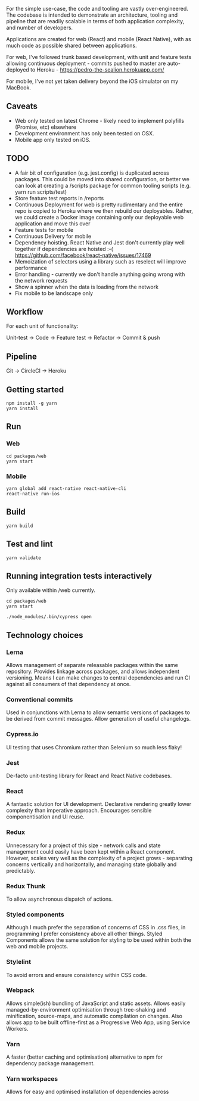For the simple use-case, the code and tooling are vastly over-engineered. The codebase is intended to demonstrate an
architecture, tooling and pipeline that are readily scalable in terms of both application complexity, and number of
developers.

Applications are created for web (React) and mobile (React Native), with as much code as possible shared between
applications.

For web, I've followed trunk based development, with unit and feature tests allowing continuous deployment - commits
pushed to master are auto-deployed to Heroku - https://pedro-the-sealion.herokuapp.com/

For mobile, I've not yet taken delivery beyond the iOS simulator on my MacBook.

## Caveats

- Web only tested on latest Chrome - likely need to implement polyfills (Promise, etc) elsewhere
- Development environment has only been tested on OSX.
- Mobile app only tested on iOS.

## TODO

- A fair bit of configuration (e.g. jest.config) is duplicated across packages. This could be moved into shared
configuration, or better we can look at creating a /scripts package for common tooling scripts (e.g. yarn run
scripts/test)
- Store feature test reports in /reports
- Continuous Deployment for web is pretty rudimentary and the entire repo is copied to Heroku where we then rebuild our
deployables. Rather, we could create a Docker image containing only our deployable web application and move this over
- Feature tests for mobile
- Continuous Delivery for mobile
- Dependency hoisting. React Native and Jest don't currently play well together if dependencies are hoisted :-(
https://github.com/facebook/react-native/issues/17469
- Memoization of selectors using a library such as reselect will improve performance
- Error handling - currently we don't handle anything going wrong with the network requests
- Show a spinner when the data is loading from the network
- Fix mobile to be landscape only

## Workflow

For each unit of functionality:

Unit-test -> Code -> Feature test -> Refactor -> Commit & push

## Pipeline

Git -> CircleCI -> Heroku

## Getting started

```
npm install -g yarn
yarn install
```

## Run

### Web

```
cd packages/web
yarn start
```

### Mobile

```
yarn global add react-native react-native-cli
react-native run-ios
```

## Build

```
yarn build
```

## Test and lint

```
yarn validate
```

## Running integration tests interactively

Only available within /web currently.

```
cd packages/web
yarn start
```

```
./node_modules/.bin/cypress open
```

## Technology choices

### Lerna

Allows management of separate releasable packages within the same repository. Provides linkage across packages, and
allows independent versioning. Means I can make changes to central dependencies and run CI against all consumers of that
dependency at once.

### Conventional commits

Used in conjunctions with Lerna to allow semantic versions of packages to be derived from commit messages. Allow
generation of useful changelogs.

### Cypress.io

UI testing that uses Chromium rather than Selenium so much less flaky!

### Jest

De-facto unit-testing library for React and React Native codebases.

### React

A fantastic solution for UI development. Declarative rendering greatly lower complexity than imperative approach.
Encourages sensible componentisation and UI reuse.

### Redux

Unnecessary for a project of this size - network calls and state management could easily have been kept within a React
component. However, scales very well as the complexity of a project grows - separating concerns vertically and
horizontally, and managing state globally and predictably.

### Redux Thunk

To allow asynchronous dispatch of actions.

### Styled components

Although I much prefer the separation of concerns of CSS in .css files, in programming I prefer consistency above all
other things. Styled Components allows the same solution for styling to be used within both the web and mobile projects.

### Stylelint

To avoid errors and ensure consistency within CSS code.

### Webpack

Allows simple(ish) bundling of JavaScript and static assets. Allows easily managed-by-environment optimisation through
tree-shaking and minification, source-maps, and automatic compilation on changes. Also allows app to be built
offline-first as a Progressive Web App, using Service Workers.

### Yarn

A faster (better caching and optimisation) alternative to npm for dependency package management.

### Yarn workspaces

Allows for easy and optimised installation of dependencies across
